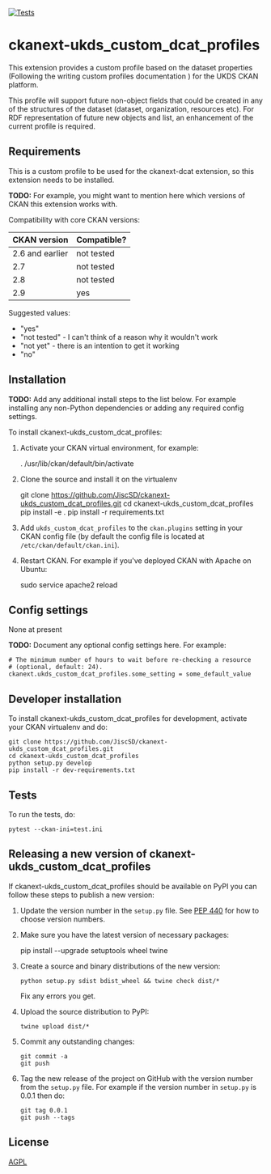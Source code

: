 [![Tests](https://github.com/JiscSD/ckanext-ukds_custom_dcat_profiles/workflows/Tests/badge.svg?branch=main)](https://github.com/JiscSD/ckanext-ukds_custom_dcat_profiles/actions)

# ckanext-ukds_custom_dcat_profiles

This extension provides a custom profile based on the dataset properties (Following the writing custom profiles documentation ) for the UKDS CKAN platform.

This profile will support future non-object fields that could be created in any of the structures of the dataset (dataset, organization, resources etc). For RDF representation of future new objects and list, an enhancement of the current profile is required.

## Requirements

This is a custom profile to be used for the ckanext-dcat extension, so this extension needs to be installed.

**TODO:** For example, you might want to mention here which versions of CKAN this
extension works with.

Compatibility with core CKAN versions:

| CKAN version    | Compatible?   |
| --------------- | ------------- |
| 2.6 and earlier | not tested    |
| 2.7             | not tested    |
| 2.8             | not tested    |
| 2.9             | yes           |

Suggested values:

* "yes"
* "not tested" - I can't think of a reason why it wouldn't work
* "not yet" - there is an intention to get it working
* "no"


## Installation

**TODO:** Add any additional install steps to the list below.
   For example installing any non-Python dependencies or adding any required
   config settings.

To install ckanext-ukds_custom_dcat_profiles:

1. Activate your CKAN virtual environment, for example:

     . /usr/lib/ckan/default/bin/activate

2. Clone the source and install it on the virtualenv

    git clone https://github.com/JiscSD/ckanext-ukds_custom_dcat_profiles.git
    cd ckanext-ukds_custom_dcat_profiles
    pip install -e .
	pip install -r requirements.txt

3. Add `ukds_custom_dcat_profiles` to the `ckan.plugins` setting in your CKAN
   config file (by default the config file is located at
   `/etc/ckan/default/ckan.ini`).

4. Restart CKAN. For example if you've deployed CKAN with Apache on Ubuntu:

     sudo service apache2 reload


## Config settings

None at present

**TODO:** Document any optional config settings here. For example:

	# The minimum number of hours to wait before re-checking a resource
	# (optional, default: 24).
	ckanext.ukds_custom_dcat_profiles.some_setting = some_default_value


## Developer installation

To install ckanext-ukds_custom_dcat_profiles for development, activate your CKAN virtualenv and
do:

    git clone https://github.com/JiscSD/ckanext-ukds_custom_dcat_profiles.git
    cd ckanext-ukds_custom_dcat_profiles
    python setup.py develop
    pip install -r dev-requirements.txt


## Tests

To run the tests, do:

    pytest --ckan-ini=test.ini


## Releasing a new version of ckanext-ukds_custom_dcat_profiles

If ckanext-ukds_custom_dcat_profiles should be available on PyPI you can follow these steps to publish a new version:

1. Update the version number in the `setup.py` file. See [PEP 440](http://legacy.python.org/dev/peps/pep-0440/#public-version-identifiers) for how to choose version numbers.

2. Make sure you have the latest version of necessary packages:

    pip install --upgrade setuptools wheel twine

3. Create a source and binary distributions of the new version:

       python setup.py sdist bdist_wheel && twine check dist/*

   Fix any errors you get.

4. Upload the source distribution to PyPI:

       twine upload dist/*

5. Commit any outstanding changes:

       git commit -a
       git push

6. Tag the new release of the project on GitHub with the version number from
   the `setup.py` file. For example if the version number in `setup.py` is
   0.0.1 then do:

       git tag 0.0.1
       git push --tags

## License

[AGPL](https://www.gnu.org/licenses/agpl-3.0.en.html)
